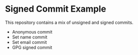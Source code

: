 # Signed Commit Example
This repository contains a mix of unsigned and signed commits.
- Anonymous commit
- Set name commit
- Set email commit
- GPG signed commit
